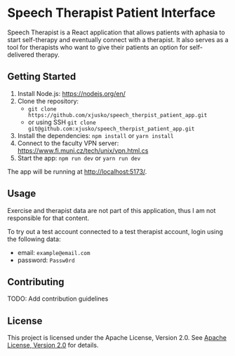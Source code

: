 # Speech Therapist Patient Interface

Speech Therapist is a React application that allows patients with aphasia to start self-therapy and eventually connect with a therapist. It also serves as a tool for therapists who want to give their patients an option for self-delivered therapy.

## Getting Started

1. Install Node.js: <https://nodejs.org/en/>
2. Clone the repository:
   - `git clone https://github.com/xjusko/speech_therpist_patient_app.git`
   - or using SSH `git clone git@github.com:xjusko/speech_therpist_patient_app.git`
3. Install the dependencies: `npm install` or `yarn install`
4. Connect to the faculty VPN server: <https://www.fi.muni.cz/tech/unix/vpn.html.cs>
5. Start the app: `npm run dev` or `yarn run dev`

The app will be running at <http://localhost:5173/>.

## Usage

Exercise and therapist data are not part of this application, thus I am not responsible for that content.

To try out a test account connected to a test therapist account, login using the following data:

- email: `example@email.com`
- password: `Passw0rd`

## Contributing

TODO: Add contribution guidelines

## License

This project is licensed under the Apache License, Version 2.0. See [Apache License, Version 2.0](https://www.apache.org/licenses/LICENSE-2.0) for details.
